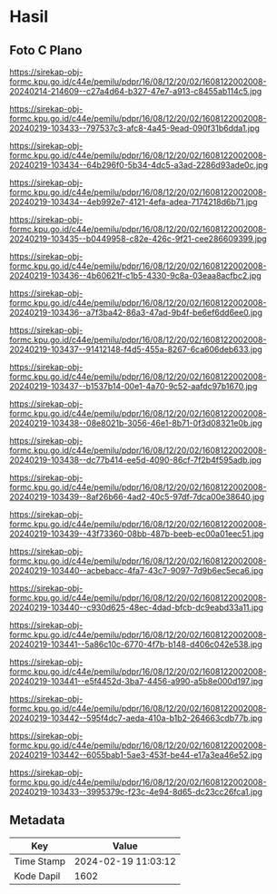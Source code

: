 # Hasil

## Foto C Plano

https://sirekap-obj-formc.kpu.go.id/c44e/pemilu/pdpr/16/08/12/20/02/1608122002008-20240214-214609--c27a4d64-b327-47e7-a913-c8455ab114c5.jpg

https://sirekap-obj-formc.kpu.go.id/c44e/pemilu/pdpr/16/08/12/20/02/1608122002008-20240219-103433--797537c3-afc8-4a45-9ead-090f31b6dda1.jpg

https://sirekap-obj-formc.kpu.go.id/c44e/pemilu/pdpr/16/08/12/20/02/1608122002008-20240219-103434--64b296f0-5b34-4dc5-a3ad-2286d93ade0c.jpg

https://sirekap-obj-formc.kpu.go.id/c44e/pemilu/pdpr/16/08/12/20/02/1608122002008-20240219-103434--4eb992e7-4121-4efa-adea-7174218d6b71.jpg

https://sirekap-obj-formc.kpu.go.id/c44e/pemilu/pdpr/16/08/12/20/02/1608122002008-20240219-103435--b0449958-c82e-426c-9f21-cee286609399.jpg

https://sirekap-obj-formc.kpu.go.id/c44e/pemilu/pdpr/16/08/12/20/02/1608122002008-20240219-103436--4b60621f-c1b5-4330-9c8a-03eaa8acfbc2.jpg

https://sirekap-obj-formc.kpu.go.id/c44e/pemilu/pdpr/16/08/12/20/02/1608122002008-20240219-103436--a7f3ba42-86a3-47ad-9b4f-be6ef6dd6ee0.jpg

https://sirekap-obj-formc.kpu.go.id/c44e/pemilu/pdpr/16/08/12/20/02/1608122002008-20240219-103437--91412148-f4d5-455a-8267-6ca606deb633.jpg

https://sirekap-obj-formc.kpu.go.id/c44e/pemilu/pdpr/16/08/12/20/02/1608122002008-20240219-103437--b1537b14-00e1-4a70-9c52-aafdc97b1670.jpg

https://sirekap-obj-formc.kpu.go.id/c44e/pemilu/pdpr/16/08/12/20/02/1608122002008-20240219-103438--08e8021b-3056-46e1-8b71-0f3d08321e0b.jpg

https://sirekap-obj-formc.kpu.go.id/c44e/pemilu/pdpr/16/08/12/20/02/1608122002008-20240219-103438--dc77b414-ee5d-4090-86cf-7f2b4f595adb.jpg

https://sirekap-obj-formc.kpu.go.id/c44e/pemilu/pdpr/16/08/12/20/02/1608122002008-20240219-103439--8af26b66-4ad2-40c5-97df-7dca00e38640.jpg

https://sirekap-obj-formc.kpu.go.id/c44e/pemilu/pdpr/16/08/12/20/02/1608122002008-20240219-103439--43f73360-08bb-487b-beeb-ec00a01eec51.jpg

https://sirekap-obj-formc.kpu.go.id/c44e/pemilu/pdpr/16/08/12/20/02/1608122002008-20240219-103440--acbebacc-4fa7-43c7-9097-7d9b6ec5eca6.jpg

https://sirekap-obj-formc.kpu.go.id/c44e/pemilu/pdpr/16/08/12/20/02/1608122002008-20240219-103440--c930d625-48ec-4dad-bfcb-dc9eabd33a11.jpg

https://sirekap-obj-formc.kpu.go.id/c44e/pemilu/pdpr/16/08/12/20/02/1608122002008-20240219-103441--5a86c10c-6770-4f7b-b148-d406c042e538.jpg

https://sirekap-obj-formc.kpu.go.id/c44e/pemilu/pdpr/16/08/12/20/02/1608122002008-20240219-103441--e5f4452d-3ba7-4456-a990-a5b8e000d197.jpg

https://sirekap-obj-formc.kpu.go.id/c44e/pemilu/pdpr/16/08/12/20/02/1608122002008-20240219-103442--595f4dc7-aeda-410a-b1b2-264663cdb77b.jpg

https://sirekap-obj-formc.kpu.go.id/c44e/pemilu/pdpr/16/08/12/20/02/1608122002008-20240219-103442--6055bab1-5ae3-453f-be44-e17a3ea46e52.jpg

https://sirekap-obj-formc.kpu.go.id/c44e/pemilu/pdpr/16/08/12/20/02/1608122002008-20240219-103433--3995379c-f23c-4e94-8d65-dc23cc26fca1.jpg


## Metadata

| Key        | Value               |
| ---------- | ------------------- |
| Time Stamp | 2024-02-19 11:03:12 |
| Kode Dapil | 1602                |



